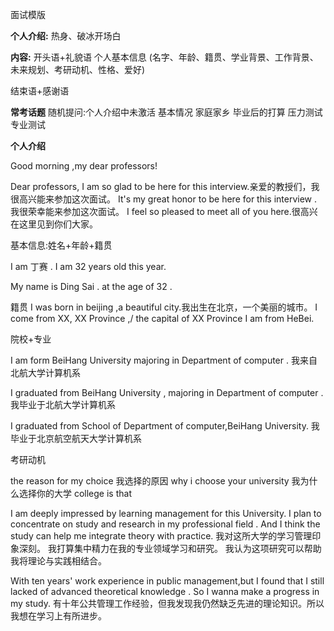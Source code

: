 

面试模版

**个人介绍:**
热身、破冰开场白

**内容:**
开头语+礼貌语
个人基本信息
(名字、年龄、籍贯、学业背景、工作背景、未来规划、考研动机、性格、爱好)

结束语+感谢语




**常考话题**
随机提问:个人介绍中未激活
基本情况
家庭家乡
毕业后的打算
压力测试
专业测试



**个人介绍**

Good morning  ,my dear  professors!

Dear professors, I am so glad to be here for this interview.亲爱的教授们，我很高兴能来参加这次面试。
It's my great honor to be here for this interview .我很荣幸能来参加这次面试。
I feel so pleased to meet all of you here.很高兴在这里见到你们大家。

基本信息:姓名+年龄+籍贯

I am 丁赛 .  I am 32 years old this year.

My name is Ding Sai . at the age of 32 .


籍贯
I was born in beijing ,a beautiful city.我出生在北京，一个美丽的城市。
I come from XX, XX Province ,/ the capital of XX Province
I am from HeBei.


院校+专业

I am form BeiHang University majoring in  Department of computer .
我来自北航大学计算机系

 

I graduated from BeiHang University , majoring in Department of computer .
我毕业于北航大学计算机系

I graduated from School of Department of computer,BeiHang University.
我毕业于北京航空航天大学计算机系
 



考研动机

the reason for my choice 我选择的原因
why i choose your university  我为什么选择你的大学
college is that 


I am deeply impressed by learning management for this University.
 I plan to concentrate on study and research in my professional field . 
 And I think the study can help me integrate theory with practice.
 我对这所大学的学习管理印象深刻。 
 我打算集中精力在我的专业领域学习和研究。 
 我认为这项研究可以帮助我将理论与实践相结合。
 
 
With ten years' work experience in public management,but I
found that I still lacked of advanced theoretical knowledge .
So  I wanna make a progress in my study.
有十年公共管理工作经验，但我发现我仍然缺乏先进的理论知识。所以我想在学习上有所进步。


























